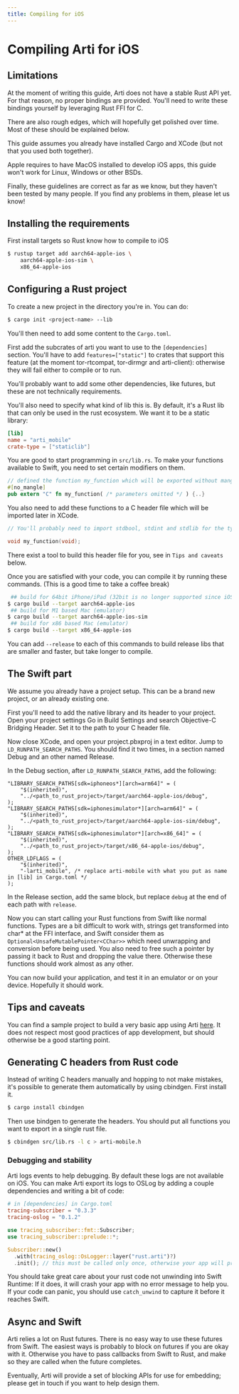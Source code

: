 ```yaml
---
title: Compiling for iOS
---
```


# Compiling Arti for iOS

## Limitations
At the moment of writing this guide, Arti does not have a stable Rust API yet. For that reason, no proper bindings are provided. You'll need to write these bindings yourself by leveraging Rust FFI for C.

There are also rough edges, which will hopefully get polished over time. Most of these should be explained below.

This guide assumes you already have installed Cargo and XCode (but not that you used both together).

Apple requires to have MacOS installed to develop iOS apps, this guide won't work for Linux, Windows or other BSDs.

Finally, these guidelines are correct as far as we know, but they haven't been tested by many people. If you find any problems in them, please let us know!

## Installing the requirements

First install targets so Rust know how to compile to iOS

```sh
$ rustup target add aarch64-apple-ios \
	aarch64-apple-ios-sim \
	x86_64-apple-ios
```

## Configuring a Rust project

To create a new project in the directory you're in. You can do:

```sh
$ cargo init <project-name> --lib
```

You'll then need to add some content to the `Cargo.toml`.

First add the subcrates of arti you want to use to the `[dependencies]` section. You'll have to add `features=["static"]` to crates that support this feature
(at the moment tor-rtcompat, tor-dirmgr and arti-client): otherwise they will fail either to compile or to run.

You'll probably want to add some other dependencies, like futures, but these are not technically requirements.

You'll also need to specify what kind of lib this is. By default, it's a Rust lib that can only be used in the rust ecosystem.
We want it to be a static library:

```toml
[lib]
name = "arti_mobile"
crate-type = ["staticlib"]
```

You are good to start programming in `src/lib.rs`.
To make your functions available to Swift, you need to set certain modifiers on them.

```rust
// defined the function my_function which will be exported without mangling its name, as a C-compatible function.
#[no_mangle]
pub extern "C" fn my_function( /* parameters omitted */ ) {..}
```

You also need to add these functions to a C header file which will be imported later in XCode.

```C
// You'll probably need to import stdbool, stdint and stdlib for the type definitions they contain

void my_function(void);
```

There exist a tool to build this header file for you, see in `Tips and caveats` below.

Once you are satisfied with your code, you can compile it by running these commands. (This is a good time to take a coffee break)

```sh
 ## build for 64bit iPhone/iPad (32bit is no longer supported since iOS 11)
$ cargo build --target aarch64-apple-ios
 ## build for M1 based Mac (emulator)
$ cargo build --target aarch64-apple-ios-sim
 ## build for x86 based Mac (emulator)
$ cargo build --target x86_64-apple-ios
```

You can add `--release` to each of this commands to build release libs that are smaller and faster, but take longer to compile.

## The Swift part

We assume you already have a project setup. This can be a brand new project, or an already existing one.

First you'll need to add the native library and its header to your project. Open your project settings Go in Build Settings and search Objective-C Bridging Header. Set it to the path to your C header file.

Now close XCode, and open your project.pbxproj in a text editor. Jump to `LD_RUNPATH_SEARCH_PATHS`. You should find it two times, in a section named Debug and an other named Release.

In the Debug section, after `LD_RUNPATH_SEARCH_PATHS`, add the following:

```
"LIBRARY_SEARCH_PATHS[sdk=iphoneos*][arch=arm64]" = (
	"$(inherited)",
	"../<path_to_rust_project>/target/aarch64-apple-ios/debug",
);
"LIBRARY_SEARCH_PATHS[sdk=iphonesimulator*][arch=arm64]" = (
	"$(inherited)",
	"../<path_to_rust_project>/target/aarch64-apple-ios-sim/debug",
);
"LIBRARY_SEARCH_PATHS[sdk=iphonesimulator*][arch=x86_64]" = (
	"$(inherited)",
	"../<path_to_rust_project>/target/x86_64-apple-ios/debug",
);
OTHER_LDFLAGS = (
	"$(inherited)",
	"-larti_mobile", /* replace arti-mobile with what you put as name in [lib] in Cargo.toml */
);
```

In the Release section, add the same block, but replace `debug` at the end of each path with `release`.

Now you can start calling your Rust functions from Swift like normal functions. Types are a bit difficult to work with, strings get transformed into char\* at the FFI interface, and Swift consider them as `Optional<UnsafeMutablePointer<CChar>>` which need unwrapping and conversion before being used. You also need to free such a pointer by passing it back to Rust and dropping the value there. Otherwise these functions should work almost as any other.

You can now build your application, and test it in an emulator or on your device. Hopefully it should work.

## Tips and caveats

You can find a sample project to build a very basic app using Arti [here](https://gitlab.torproject.org/trinity-1686a/arti-mobile-example/). It does not respect most good practices of app development, but should otherwise be a good starting point.

## Generating C headers from Rust code
Instead of writing C headers manually and hopping to not make mistakes, it's possible to generate them automatically by using cbindgen. First install it.

```sh
$ cargo install cbindgen
```

Then use bindgen to generate the headers. You should put all functions you want to export in a single rust file.

```sh
$ cbindgen src/lib.rs -l c > arti-mobile.h
```

### Debugging and stability
Arti logs events to help debugging. By default these logs are not available on iOS. You can make Arti export its logs to OSLog by adding a couple dependencies and writing a bit of code:

```toml
# in [dependencies] in Cargo.toml
tracing-subscriber = "0.3.3"
tracing-oslog = "0.1.2"
```

```rust
use tracing_subscriber::fmt::Subscriber;
use tracing_subscriber::prelude::*;

Subscriber::new()
  .with(tracing_oslog::OsLogger::layer("rust.arti")?)
  .init(); // this must be called only once, otherwise your app will probably crash
```

You should take great care about your rust code not unwinding into Swift Runtime: If it does, it will crash your app with no error message to help you. If your code can panic, you should use `catch_unwind` to capture it before it reaches Swift.

## Async and Swift
Arti relies a lot on Rust futures. There is no easy way to use these futures from Swift. The easiest ways is probably to block on futures if you are okay with it. Otherwise you have to pass callbacks from Swift to Rust, and make so they are called when the future completes.

Eventually, Arti will provide a set of blocking APIs for use for embedding; please get in touch if you want to help design them.
